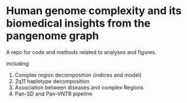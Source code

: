 # Human genome complexity and its biomedical insights from the pangenome graph
A repo for code and methods related to analyses and figures. 

including:
1. Complex region decomposition (indices and model)
2. 2q11 haplotype decomposition
3. Association between diseases and complex Regions
4. Pan-SD and Pan-VNTR pipeline
